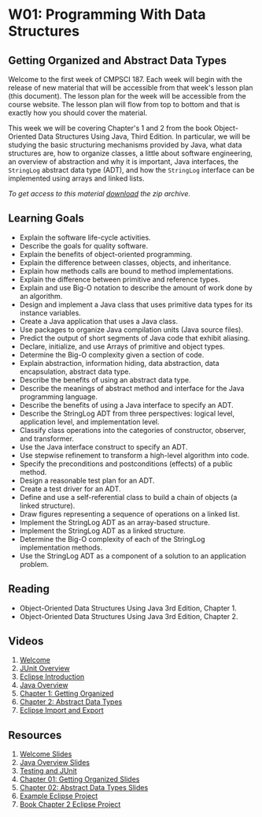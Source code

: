 # W01: Programming With Data Structures

## Getting Organized and Abstract Data Types

Welcome to the first week of CMPSCI 187. Each week will begin with the
release of new material that will be accessible from that week's
lesson plan (this document). The lesson plan for the week will be
accessible from the course website. The lesson plan will flow from top
to bottom and that is exactly how you should cover the material.

This week we will be covering Chapter's 1 and 2 from the book
Object-Oriented Data Structures Using Java, Third Edition. In
particular, we will be studying the basic structuring mechanisms
provided by Java, what data structures are, how to organize classes, a
little about software engineering, an overview of abstraction and why
it is important, Java interfaces, the `StringLog` abstract data type
(ADT), and how the `StringLog` interface can be implemented using
arrays and linked lists.

*To get access to this material [download] the zip archive.*

[download]: https://github.com/umass-cs-187/su-week-01/archive/master.zip

## Learning Goals

* Explain the software life-cycle activities.
* Describe the goals for quality software.
* Explain the benefits of object-oriented programming.
* Explain the difference between classes, objects, and inheritance.
* Explain how methods calls are bound to method implementations.
* Explain the difference between primitive and reference types.
* Explain and use Big-O notation to describe the amount of work done by an
  algorithm.
* Design and implement a Java class that uses primitive data types for its
  instance variables.
* Create a Java application that uses a Java class.
* Use packages to organize Java compilation units (Java source files).
* Predict the output of short segments of Java code that exhibit aliasing.
* Declare, initialize, and use Arrays of primitive and object types.
* Determine the Big-O complexity given a section of code.
* Explain abstraction, information hiding, data abstraction, data encapsulation,
  abstract data type.
* Describe the benefits of using an abstract data type.
* Describe the meanings of abstract method and interface for the Java
  programming language.
* Describe the benefits of using a Java interface to specify an ADT.
* Describe the StringLog ADT from three perspectives: logical level, application
  level, and implementation level.
* Classify class operations into the categories of constructor, observer, and
  transformer.
* Use the Java interface construct to specify an ADT.
* Use stepwise refinement to transform a high-level algorithm into code.
* Specify the preconditions and postconditions (effects) of a public method.
* Design a reasonable test plan for an ADT.
* Create a test driver for an ADT.
* Define and use a self-referential class to build a chain of objects (a linked
  structure).
* Draw figures representing a sequence of operations on a linked list.
* Implement the StringLog ADT as an array-based structure.
* Implement the StringLog ADT as a linked structure.
* Determine the Big-O complexity of each of the StringLog implementation
  methods.
* Use the StringLog ADT as a component of a solution to an application problem.

## Reading

* Object-Oriented Data Structures Using Java 3rd Edition, Chapter 1.
* Object-Oriented Data Structures Using Java 3rd Edition, Chapter 2.

## Videos

1. [Welcome](http://youtu.be/CVGVHo4bnEQ)
1. [JUnit Overview](http://youtu.be/ibv9KbOhBx0)
1. [Eclipse Introduction](http://youtu.be/ThibUAh93P8)
1. [Java Overview](http://youtu.be/og1-z2aBsWY)
1. [Chapter 1: Getting Organized](http://youtu.be/o_1qR7IHvtw)
1. [Chapter 2: Abstract Data Types](http://youtu.be/KhT8RG5CYYQ)
1. [Eclipse Import and Export](http://youtu.be/ilu1QdBclyc)

## Resources

1. [Welcome Slides](slides/00-welcome.pdf)
1. [Java Overview Slides](slides/01-java-overview.pdf)
1. [Testing and JUnit](slides/00-testing-and-junit.pdf)
1. [Chapter 01: Getting Organized Slides](slides/02-chapter-01.pdf)
1. [Chapter 02: Abstract Data Types Slides](slides/03-chapter-02.pdf)
1. [Example Eclipse Project](code/examples.zip)
1. [Book Chapter 2 Eclipse Project](code/book-ch-02.zip)
